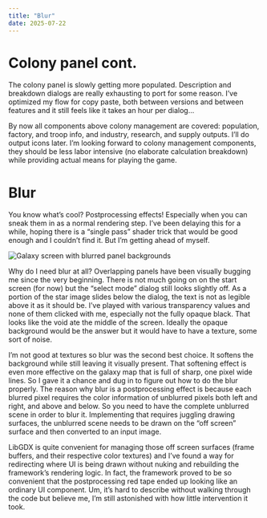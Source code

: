 ```yaml
---
title: "Blur"
date: 2025-07-22
---
```


# Colony panel cont.

The colony panel is slowly getting more populated. Description and breakdown dialogs are really exhausting to port for some reason. I’ve optimized my flow for copy paste, both between versions and between features and it still feels like it takes an hour per dialog...

By now all components above colony management are covered: population, factory, and troop info, and industry, research, and supply outputs. I’ll do output icons later. I’m looking forward to colony management components, they should be less labor intensive (no elaborate calculation breakdown) while providing actual means for playing the game.

# Blur

You know what’s cool? Postprocessing effects! Especially when you can sneak them in as a normal rendering step. I’ve been delaying this for a while, hoping there is a “single pass” shader trick that would be good enough and I couldn’t find it. But I’m getting ahead of myself.

![Galaxy screen with blurred panel backgrounds](/Ancient-Star/assets/2025-07-22-blur.png)

Why do I need blur at all? Overlapping panels have been visually bugging me since the very beginning. There is not much going on on the start screen (for now) but the “select mode” dialog still looks slightly off. As a portion of the star image slides below the dialog, the text is not as legible above it as it should be. I’ve played with various transparency values and none of them clicked with me, especially not the fully opaque black. That looks like the void ate the middle of the screen. Ideally the opaque background would be the answer but it would have to have a texture, some sort of noise.

I’m not good at textures so blur was the second best choice. It softens the background while still leaving it visually present. That softening effect is even more effective on the galaxy map that is full of sharp, one pixel wide lines. So I gave it a chance and dug in to figure out how to do the blur properly. The reason why blur is a postprocessing effect is because each blurred pixel requires the color information of unblurred pixels both left and right, and above and below. So you need to have the complete unblurred scene in order to blur it. Implementing that requires juggling drawing surfaces, the unblurred scene needs to be drawn on the “off screen” surface and then converted to an input image.

LibGDX is quite convenient for managing those off screen surfaces (frame buffers, and their respective color textures) and I’ve found a way for redirecting where UI is being drawn without nuking and rebuilding the framework’s rendering logic. In fact, the framework proved to be so convenient that the postprocessing red tape ended up looking like an ordinary UI component. Um, it’s hard to describe without walking through the code but believe me, I’m still astonished with how little intervention it took.
